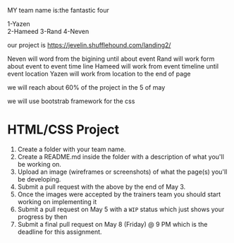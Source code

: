 MY team name is:the fantastic four

1-Yazen    
2-Hameed
3-Rand
4-Neven

our project is https://jevelin.shufflehound.com/landing2/


Neven will word from the bigining until about event
Rand will work form about event to event time line
Hameed will work from event timeline until event location 
Yazen will work from location to the end of page 

we will reach about 60% of the project in the 5 of may 

we will use bootstrab framework for the css


# HTML/CSS Project

1. Create a folder with your team name.
2. Create a README.md inside the folder with a description of what you'll be working on.
3. Upload an image (wireframes or screenshots) of what the page(s) you'll be developing.
4. Submit a pull request with the above by the end of May 3.
5. Once the images were accepted by the trainers team you should start working on implementing it
6. Submit a pull request on May 5 with a `WIP` status which just shows your progress by then
7. Submit a final pull request on May 8 (Friday) @ 9 PM which is the deadline for this assignment.


